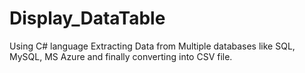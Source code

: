 # Display_DataTable
Using C# language Extracting Data from Multiple databases like SQL, MySQL, MS Azure and finally converting into CSV file.
